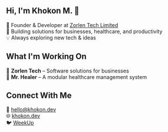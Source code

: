 ## Hi, I'm Khokon M. 👋  

<!--
**khokonm/khokonm** is a ✨ _special_ ✨ repository because its `README.md` (this file) appears on your GitHub profile.
-->

🚀 Founder & Developer at [Zorlen Tech Limited](https://zorlen.com)  
🌱 Building solutions for businesses, healthcare, and productivity  
💡 Always exploring new tech & ideas  

## What I'm Working On  
🔹 **Zorlen Tech** – Software solutions for businesses  
🔹 **Mr. Healer** – A modular healthcare management system  

## Connect With Me  
📧 [hello@khokon.dev](mailto:hello@khokon.dev)   
🌐 [khokon.dev](https://khokon.dev)   
🐦 [WeekUp](https://khokon.dev/weekup)   
